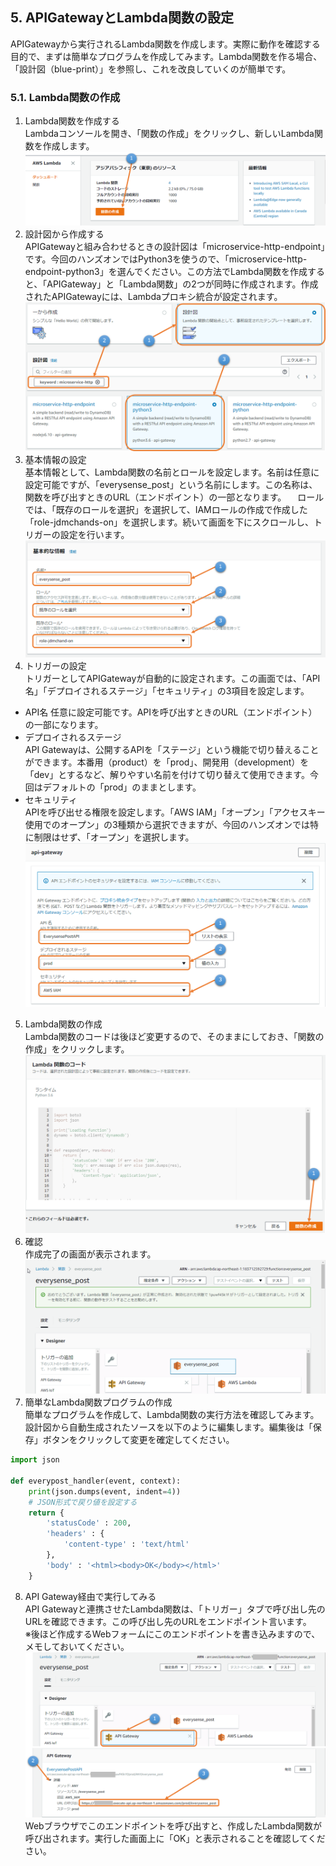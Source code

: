 ## 5. APIGatewayとLambda関数の設定

APIGatewayから実行されるLambda関数を作成します。実際に動作を確認する目的で、まずは簡単なプログラムを作成してみます。Lambda関数を作る場合、「設計図（blue-print）」を参照し、これを改良していくのが簡単です。

### 5.1. Lambda関数の作成

1. Lambda関数を作成する  
Lambdaコンソールを開き、「関数の作成」をクリックし、新しいLambda関数を作成します。  
![図5.1-1](https://github.com/mimopa/jdmc-aws-handson/blob/master/docs/img/5-lamda-1.png)
2. 設計図から作成する  
APIGatewayと組み合わせるときの設計図は「microservice-http-endpoint」です。今回のハンズオンではPython3を使うので、「microservice-http-endpoint-python3」を選んでください。この方法でLambda関数を作成すると、「APIGateway」と「Lambda関数」の2つが同時に作成されます。作成されたAPIGatewayには、Lambdaプロキシ統合が設定されます。  
![図5.1-2](https://github.com/mimopa/jdmc-aws-handson/blob/master/docs/img/5-lamda-2.png)
3. 基本情報の設定  
基本情報として、Lambda関数の名前とロールを設定します。名前は任意に設定可能ですが、「everysense_post」という名前にします。この名称は、関数を呼び出すときのURL（エンドポイント）の一部となります。
　ロールでは、「既存のロールを選択」を選択して、IAMロールの作成で作成した「role-jdmchands-on」を選択します。続いて画面を下にスクロールし、トリガーの設定を行います。  
![図5.1-3](https://github.com/mimopa/jdmc-aws-handson/blob/master/docs/img/5-lamda-3.png)
4. トリガーの設定  
トリガーとしてAPIGatewayが自動的に設定されます。この画面では、「API名」「デプロイされるステージ」「セキュリティ」の3項目を設定します。
* API名 
任意に設定可能です。APIを呼び出すときのURL（エンドポイント）の一部になります。
* デプロイされるステージ  
API Gatewayは、公開するAPIを「ステージ」という機能で切り替えることができます。本番用（product）を「prod」、開発用（development）を「dev」とするなど、解りやすい名前を付けて切り替えて使用できます。今回はデフォルトの「prod」のままとします。
* セキュリティ  
APIを呼び出せる権限を設定します。「AWS IAM」「オープン」「アクセスキー使用でのオープン」の3種類から選択できますが、今回のハンズオンでは特に制限はせず、「オープン」を選択します。  
![図5.1-4](https://github.com/mimopa/jdmc-aws-handson/blob/master/docs/img/5-lamda-4.png)
5. Lambda関数の作成  
Lambda関数のコードは後ほど変更するので、そのままにしておき、「関数の作成」をクリックします。  
![図5.1-5](https://github.com/mimopa/jdmc-aws-handson/blob/master/docs/img/5-lamda-5.png)
6. 確認  
作成完了の画面が表示されます。  
![図5.1-6](https://github.com/mimopa/jdmc-aws-handson/blob/master/docs/img/5-lamda-6.png)
7. 簡単なLambda関数プログラムの作成  
簡単なプログラムを作成して、Lambda関数の実行方法を確認してみます。設計図から自動生成されたソースを以下のように編集します。編集後は「保存」ボタンをクリックして変更を確定してください。

```python
import json

def everypost_handler(event, context):
    print(json.dumps(event, indent=4))
    # JSON形式で戻り値を設定する
    return {
        'statusCode' : 200,
        'headers' : {
            'content-type' : 'text/html'
        },
        'body' : '<html><body>OK</body></html>'
    }
```

8. API Gateway経由で実行してみる  
API Gatewayと連携させたLambda関数は、「トリガー」タブで呼び出し先のURLを確認できます。この呼び出し先のURLをエンドポイント言います。  
※後ほど作成するWebフォームにこのエンドポイントを書き込みますので、メモしておいてください。  
![図5.1-8](https://github.com/mimopa/jdmc-aws-handson/blob/master/docs/img/5-lamda-7.png)  
Webブラウザでこのエンドポイントを呼び出すと、作成したLambda関数が呼び出されます。実行した画面上に「OK」と表示されることを確認してください。


